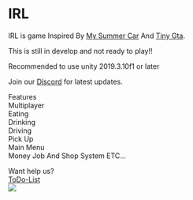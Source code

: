 # IRL

  
IRL is  game Inspired By <a href="https://store.steampowered.com/app/516750/My_Summer_Car/">My Summer Car</a> And <a href="https://www.youtube.com/watch?v=dhoJgTQjWNQ">Tiny Gta</a>.  

This is still in develop and not ready to play!!  

Recommended to use unity 2019.3.10f1 or later  

Join our <a href="https://discord.me/volfase">Discord</a> for latest updates.  

Features  
Multiplayer  
Eating  
Drinking  
Driving  
Pick Up  
Main Menu  
Money Job And Shop System 
ETC...  
  
Want help us?  
<a href="https://github.com/suomilanittaja/IRL-Open-Source-Edition/projects/1">ToDo-List</a>  
[![](https://i.ibb.co/1XZfj7d/Background.png)](https://lbry.tv/@Volfase:7/IRL_OpenSource:e)



